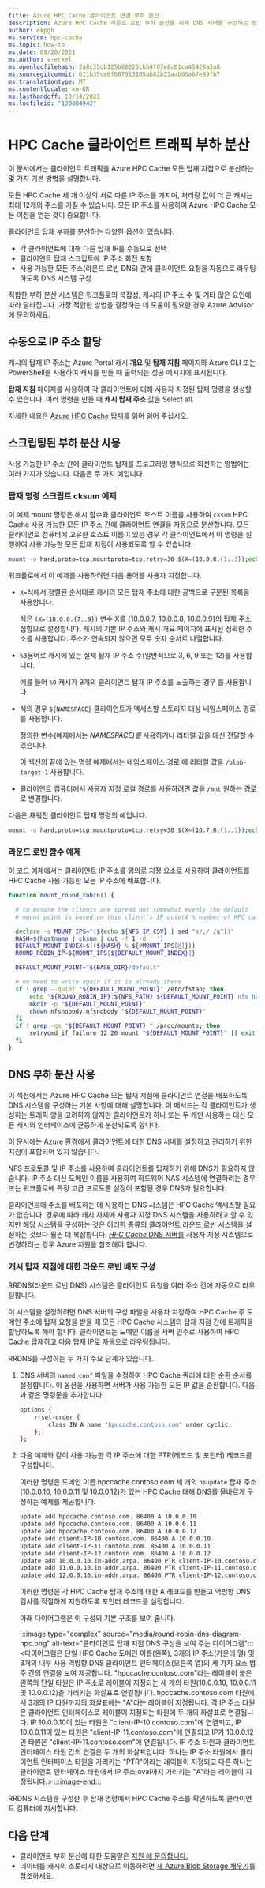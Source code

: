 ```yaml
---
title: Azure HPC Cache 클라이언트 연결 부하 분산
description: Azure HPC Cache 라운드 로빈 부하 분산을 위해 DNS 서버를 구성하는 방법
author: ekpgh
ms.service: hpc-cache
ms.topic: how-to
ms.date: 09/20/2021
ms.author: v-erkel
ms.openlocfilehash: 2a8c35db125b80223cbb4f07e8c01ca45428a3a8
ms.sourcegitcommit: 611b35ce0f667913105ab82b23aab05a67e89fb7
ms.translationtype: MT
ms.contentlocale: ko-KR
ms.lasthandoff: 10/14/2021
ms.locfileid: "130004942"
---
```

# <a name="load-balance-hpc-cache-client-traffic"></a>HPC Cache 클라이언트 트래픽 부하 분산

이 문서에서는 클라이언트 트래픽을 Azure HPC Cache 모든 탑재 지점으로 분산하는 몇 가지 기본 방법을 설명합니다.

모든 HPC Cache 세 개 이상의 서로 다른 IP 주소를 가지며, 처리량 값이 더 큰 캐시는 최대 12개의 주소를 가질 수 있습니다. 모든 IP 주소를 사용하여 Azure HPC Cache 모든 이점을 얻는 것이 중요합니다.

클라이언트 탑재 부하를 분산하는 다양한 옵션이 있습니다.

* 각 클라이언트에 대해 다른 탑재 IP를 수동으로 선택
* 클라이언트 탑재 스크립트에 IP 주소 회전 포함
* 사용 가능한 모든 주소(라운드 로빈 DNS) 간에 클라이언트 요청을 자동으로 라우팅하도록 DNS 시스템 구성

적합한 부하 분산 시스템은 워크플로의 복잡성, 캐시의 IP 주소 수 및 기타 많은 요인에 따라 달라집니다. 가장 적합한 방법을 결정하는 데 도움이 필요한 경우 Azure Advisor에 문의하세요.

## <a name="assign-ip-addresses-manually"></a>수동으로 IP 주소 할당

캐시의 탑재 IP 주소는 Azure Portal 캐시 **개요** 및 **탑재 지침** 페이지와 Azure CLI 또는 PowerShell을 사용하여 캐시를 만들 때 출력되는 성공 메시지에 표시됩니다.

**탑재 지침** 페이지를 사용하여 각 클라이언트에 대해 사용자 지정된 탑재 명령을 생성할 수 있습니다. 여러 명령을 만들 때  **캐시 탑재 주소** 값을 Select all.

자세한 내용은 [Azure HPC Cache 탑재를](hpc-cache-mount.md) 읽어 읽어 주십시오.

## <a name="use-scripted-load-balancing"></a>스크립팅된 부하 분산 사용

사용 가능한 IP 주소 간에 클라이언트 탑재를 프로그래밍 방식으로 회전하는 방법에는 여러 가지가 있습니다. 다음은 두 가지 예입니다.

### <a name="mount-command-script-cksum-example"></a>탑재 명령 스크립트 cksum 예제

이 예제 mount 명령은 해시 함수와 클라이언트 호스트 이름을 사용하여 ``cksum`` HPC Cache 사용 가능한 모든 IP 주소 간에 클라이언트 연결을 자동으로 분산합니다. 모든 클라이언트 컴퓨터에 고유한 호스트 이름이 있는 경우 각 클라이언트에서 이 명령을 실행하여 사용 가능한 모든 탑재 지점이 사용되도록 할 수 있습니다.

```bash
mount -o hard,proto=tcp,mountproto=tcp,retry=30 $(X=(10.0.0.{1..3});echo ${X[$(($(hostname|cksum|cut -f 1 -d ' ')%3))]}):/${NAMESPACE} /mnt
```

워크플로에서 이 예제를 사용하려면 다음 용어를 사용자 지정합니다.

* ```X=```식에서 정렬된 순서대로 캐시의 모든 탑재 주소에 대한 공백으로 구분된 목록을 사용합니다.

  식은 ``(X=(10.0.0.{7..9})`` 변수 X를 {10.0.0.7, 10.0.0.8, 10.0.0.9}의 탑재 주소 집합으로 설정합니다. 캐시의 기본 IP 주소와 캐시 개요 페이지에 표시된 정확한 주소를 사용합니다. 주소가 연속되지 않으면 모두 숫자 순서로 나열합니다.

* ```%3```용어로 캐시에 있는 실제 탑재 IP 주소 수(일반적으로 3, 6, 9 또는 12)를 사용합니다.

  예를 들어 ``%9`` 캐시가 9개의 클라이언트 탑재 IP 주소를 노출하는 경우 를 사용합니다.

* 식의 경우 ``${NAMESPACE}`` 클라이언트가 액세스할 스토리지 대상 네임스페이스 경로를 사용합니다.

  정의한 변수(예제에서는 *NAMESPACE)를* 사용하거나 리터럴 값을 대신 전달할 수 있습니다.
  
  이 섹션의 끝에 있는 명령 예제에서는 네임스페이스 경로 에 리터럴 값을 ``/blob-target-1`` 사용합니다.

* 클라이언트 컴퓨터에서 사용자 지정 로컬 경로를 사용하려면 값을 ``/mnt`` 원하는 경로로 변경합니다.

다음은 채워진 클라이언트 탑재 명령의 예입니다.

```bash
mount -o hard,proto=tcp,mountproto=tcp,retry=30 $(X=(10.7.0.{1..3});echo ${X[$(($(hostname|cksum|cut -f 1 -d ' ')%3))]}):/blob-target-1 /hpc-cache/blob1 
```

### <a name="round-robin-function-example"></a>라운드 로빈 함수 예제

이 코드 예제에서는 클라이언트 IP 주소를 임의로 지정 요소로 사용하여 클라이언트를 HPC Cache 사용 가능한 모든 IP 주소에 배포합니다.

```bash
function mount_round_robin() {

  # to ensure the clients are spread out somewhat evenly the default
  # mount point is based on this client's IP octet4 % number of HPC cache mount IPs.

  declare -a MOUNT_IPS="($(echo ${NFS_IP_CSV} | sed "s/,/ /g"))"
  HASH=$(hostname | cksum | cut -f 1 -d ' ')
  DEFAULT_MOUNT_INDEX=$((${HASH} % ${#MOUNT_IPS[@]}))
  ROUND_ROBIN_IP=${MOUNT_IPS[${DEFAULT_MOUNT_INDEX}]}

  DEFAULT_MOUNT_POINT="${BASE_DIR}/default"

  # no need to write again if it is already there
  if ! grep --quiet "${DEFAULT_MOUNT_POINT}" /etc/fstab; then
      echo "${ROUND_ROBIN_IP}:${NFS_PATH} ${DEFAULT_MOUNT_POINT} nfs hard,proto=tcp,mountproto=tcp,retry=30 0 0" >> /etc/fstab
      mkdir -p "${DEFAULT_MOUNT_POINT}"
      chown nfsnobody:nfsnobody "${DEFAULT_MOUNT_POINT}"
  fi
  if ! grep -qs "${DEFAULT_MOUNT_POINT} " /proc/mounts; then
      retrycmd_if_failure 12 20 mount "${DEFAULT_MOUNT_POINT}" || exit 1
  fi
}
```

## <a name="use-dns-load-balancing"></a>DNS 부하 분산 사용

이 섹션에서는 Azure HPC Cache 모든 탑재 지점에 클라이언트 연결을 배포하도록 DNS 시스템을 구성하는 기본 사항에 대해 설명합니다. 이 메서드는 각 클라이언트가 생성하는 트래픽 양을 고려하지 않지만 클라이언트가 하나 또는 두 개만 사용하는 대신 모든 캐시의 인터페이스에 균등하게 분산되도록 합니다.

이 문서에는 Azure 환경에서 클라이언트에 대한 DNS 서버를 설정하고 관리하기 위한 지침이 포함되어 있지 않습니다.

NFS 프로토콜 및 IP 주소를 사용하여 클라이언트를 탑재하기 위해 DNS가 필요하지 않습니다. IP  주소 대신 도메인 이름을 사용하여 하드웨어 NAS 시스템에 연결하려는 경우 또는 워크플로에 특정 고급 프로토콜 설정이 포함된 경우 DNS가 필요합니다.

클라이언트에 주소를 배포하는 데 사용하는 DNS 시스템은 HPC Cache 액세스할 필요가 없습니다. 경우에 따라 캐시 자체에 사용자 지정 DNS 시스템을 사용하려고 할 수 있지만 해당 시스템을 구성하는 것은 이러한 종류의 클라이언트 라운드 로빈 시스템을 설정하는 것보다 훨씬 더 복잡합니다. [ *HPC Cache* DNS 서버를](configuration.md#set-a-custom-dns-configuration) 사용자 지정 시스템으로 변경하려는 경우 Azure 지원을 참조해야 합니다.

### <a name="configure-round-robin-distribution-for-cache-mount-points"></a>캐시 탑재 지점에 대한 라운드 로빈 배포 구성

RRDNS(라운드 로빈 DNS) 시스템은 클라이언트 요청을 여러 주소 간에 자동으로 라우팅합니다.

이 시스템을 설정하려면 DNS 서버의 구성 파일을 사용자 지정하여 HPC Cache 주 도메인 주소에 탑재 요청을 받을 때 모든 HPC Cache 시스템의 탑재 지점 간에 트래픽을 할당하도록 해야 합니다. 클라이언트는 도메인 이름을 서버 인수로 사용하여 HPC Cache 탑재하고 다음 탑재 IP로 자동으로 라우팅됩니다.

RRDNS를 구성하는 두 가지 주요 단계가 있습니다.

1. DNS 서버의 ``named.conf`` 파일을 수정하여 HPC Cache 쿼리에 대한 순환 순서를 설정합니다. 이 옵션을 사용하면 서버가 사용 가능한 모든 IP 값을 순환합니다. 다음과 같은 명령문을 추가합니다.

   ```bash
   options {
       rrset-order {
           class IN A name "hpccache.contoso.com" order cyclic;
       };
   };
   ```

1. 다음 예제와 같이 사용 가능한 각 IP 주소에 대한 PTR(레코드 및 포인터) 레코드를 구성합니다.

   이러한 명령은 도메인 이름 hpccache.contoso.com 세 개의 ``nsupdate`` 탑재 주소(10.0.0.10, 10.0.0.11 및 10.0.0.12)가 있는 HPC Cache 대해 DNS를 올바르게 구성하는 예제를 제공합니다.

   ```bash
   update add hpccache.contoso.com. 86400 A 10.0.0.10
   update add hpccache.contoso.com. 86400 A 10.0.0.11
   update add hpccache.contoso.com. 86400 A 10.0.0.12
   update add client-IP-10.contoso.com. 86400 A 10.0.0.10
   update add client-IP-11.contoso.com. 86400 A 10.0.0.11
   update add client-IP-12.contoso.com. 86400 A 10.0.0.12
   update add 10.0.0.10.in-addr.arpa. 86400 PTR client-IP-10.contoso.com
   update add 11.0.0.10.in-addr.arpa. 86400 PTR client-IP-11.contoso.com
   update add 12.0.0.10.in-addr.arpa. 86400 PTR client-IP-12.contoso.com
   ```

   이러한 명령은 각 HPC Cache 탑재 주소에 대한 A 레코드를 만들고 역방향 DNS 검사를 적절하게 지원하도록 포인터 레코드를 설정합니다.

   아래 다이어그램은 이 구성의 기본 구조를 보여 줍니다.

   :::image type="complex" source="media/round-robin-dns-diagram-hpc.png" alt-text="클라이언트 탑재 지점 DNS 구성을 보여 주는 다이어그램":::
   <다이어그램은 단일 HPC Cache 도메인 이름(왼쪽), 3개의 IP 주소(가운데 열) 및 3개의 내부 사용 역방향 DNS 클라이언트 인터페이스(오른쪽 열)의 세 가지 요소 범주 간의 연결을 보여 제공합니다. "hpccache.contoso.com"라는 레이블이 붙은 왼쪽의 단일 타원은 IP 주소로 레이블이 지정되는 세 개의 타원(10.0.0.10, 10.0.0.11 및 10.0.0.12)을 가리키는 화살표로 연결됩니다. hpccache.contoso.com 타원에서 3개의 IP 타원까지의 화살표에는 "A"라는 레이블이 지정됩니다. 각 IP 주소 타원은 클라이언트 인터페이스로 레이블이 지정되는 타원에 두 개의 화살표로 연결됩니다. IP 10.0.0.10이 있는 타원은 "client-IP-10.contoso.com"에 연결되고, IP 10.0.0.11이 있는 타원은 "client-IP-11.contoso.com"에 연결되고 IP가 10.0.0.12인 타원은 "client-IP-11.contoso.com"에 연결됩니다. IP 주소 타원과 클라이언트 인터페이스 타원 간의 연결은 두 개의 화살표입니다. 하나는 IP 주소 타원에서 클라이언트 인터페이스 타원을 가리키는 "PTR"이라는 레이블이 지정되고 다른 하나는 클라이언트 인터페이스 타원에서 IP 주소 oval까지 가리키는 "A"라는 레이블이 지정됩니다.> :::image-end:::

RRDNS 시스템을 구성한 후 탑재 명령에서 HPC Cache 주소를 확인하도록 클라이언트 컴퓨터에 지시합니다.

## <a name="next-steps"></a>다음 단계

* 클라이언트 부하 분산에 대한 도움말은 [지원 에 문의합니다.](hpc-cache-support-ticket.md)
* 데이터를 캐시의 스토리지 대상으로 이동하려면 [새 Azure Blob Storage 채우기](hpc-cache-ingest.md)를 참조하세요.
